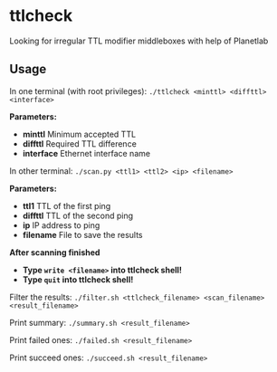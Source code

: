 # ttlcheck
Looking for irregular TTL modifier middleboxes with help of Planetlab

## Usage

In one terminal (with root privileges):
```./ttlcheck <minttl> <diffttl> <interface>```

**Parameters:**

* **minttl**
Minimum accepted TTL
* **diffttl**
Required TTL difference
* **interface**
Ethernet interface name

In other terminal:
```./scan.py <ttl1> <ttl2> <ip> <filename>```

**Parameters:**

* **ttl1**
TTL of the first ping 
* **diffttl**
TTL of the second ping              
* **ip**
IP address to ping
* **filename**
File to save the results

**After scanning finished**
* **Type ```write <filename>``` into ttlcheck shell!**
* **Type ```quit``` into ttlcheck shell!**

Filter the results:
```./filter.sh <ttlcheck_filename> <scan_filename> <result_filename>```

Print summary:
```./summary.sh <result_filename>```

Print failed ones:
```./failed.sh <result_filename>```

Print succeed ones:
```./succeed.sh <result_filename>```

